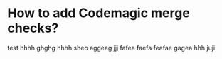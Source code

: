 # How to add Codemagic merge checks?
test
hhhh
ghghg
hhhh
sheo
aggeag
jjj
fafea
faefa
feafae
gagea
hhh
juji
